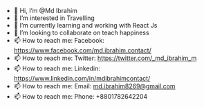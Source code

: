 - 👋 Hi, I’m @Md Ibrahim
- 👀 I’m interested in Travelling
- 🌱 I’m currently learning and working with React Js
- 💞️ I’m looking to collaborate on teach happiness
- 📫 How to reach me: Facebook: https://www.facebook.com/md.ibrahim.contact/
- 📫 How to reach me: Twitter: https://twitter.com/_md_ibrahim_m
- 📫 How to reach me: Linkedin: https://www.linkedin.com/in/mdibrahimcontact/
- 📫 How to reach me: Email: md.ibrahim8269@gmail.com
- 📫 How to reach me: Phone: +8801782642204
